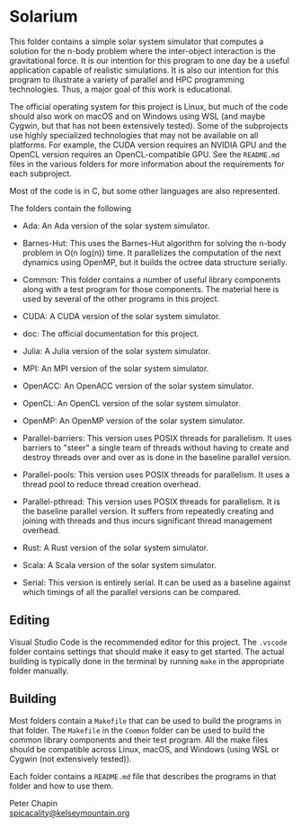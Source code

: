 
# Solarium

This folder contains a simple solar system simulator that computes a solution for the n-body
problem where the inter-object interaction is the gravitational force. It is our intention for
this program to one day be a useful application capable of realistic simulations. It is also our
intention for this program to illustrate a variety of parallel and HPC programming technologies.
Thus, a major goal of this work is educational.

The official operating system for this project is Linux, but much of the code should also work
on macOS and on Windows using WSL (and maybe Cygwin, but that has not been extensively tested).
Some of the subprojects use highly specialized technologies that may not be available on all
platforms. For example, the CUDA version requires an NVIDIA GPU and the OpenCL version requires
an OpenCL-compatible GPU. See the `README.md` files in the various folders for more information
about the requirements for each subproject.

Most of the code is in C, but some other languages are also represented.

The folders contain the following

+ Ada: An Ada version of the solar system simulator.

+ Barnes-Hut: This uses the Barnes-Hut algorithm for solving the n-body problem in O(n log(n))
  time. It parallelizes the computation of the next dynamics using OpenMP, but it builds the
  octree data structure serially.

+ Common: This folder contains a number of useful library components along with a test program
  for those components. The material here is used by several of the other programs in this
  project.

+ CUDA: A CUDA version of the solar system simulator.

+ doc: The official documentation for this project.

+ Julia: A Julia version of the solar system simulator.

+ MPI: An MPI version of the solar system simulator.

+ OpenACC: An OpenACC version of the solar system simulator.

+ OpenCL: An OpenCL version of the solar system simulator.

+ OpenMP: An OpenMP version of the solar system simulator.

+ Parallel-barriers: This version uses POSIX threads for parallelism. It uses barriers to
  "steer" a single team of threads without having to create and destroy threads over and over as
  is done in the baseline parallel version.

+ Parallel-pools: This version uses POSIX threads for parallelism. It uses a thread pool to
  reduce thread creation overhead.

+ Parallel-pthread: This version uses POSIX threads for parallelism. It is the baseline parallel
  version. It suffers from repeatedly creating and joining with threads and thus incurs
  significant thread management overhead.

+ Rust: A Rust version of the solar system simulator.

+ Scala: A Scala version of the solar system simulator.

+ Serial: This version is entirely serial. It can be used as a baseline against which timings of
  all the parallel versions can be compared.

## Editing

Visual Studio Code is the recommended editor for this project. The `.vscode` folder contains
settings that should make it easy to get started. The actual building is typically done in
the terminal by running `make` in the appropriate folder manually.

## Building

Most folders contain a `Makefile` that can be used to build the programs in that folder. The
`Makefile` in the `Common` folder can be used to build the common library components and their
test program. All the make files should be compatible across Linux, macOS, and Windows (using
WSL or Cygwin (not extensively tested)).

Each folder contains a `README.md` file that describes the programs in that folder and how to
use them.

Peter Chapin  
spicacality@kelseymountain.org  
